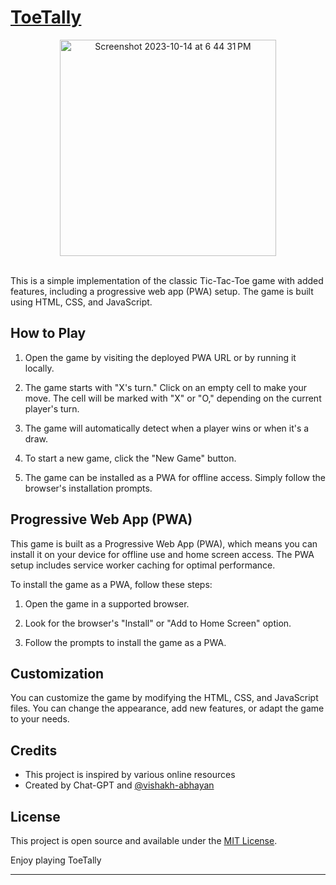 # [ToeTally]() 

<div align='center'>

<img width="346" alt="Screenshot 2023-10-14 at 6 44 31 PM" src="https://github.com/vishakh-abhayan/Wwar/assets/94307781/db56edbe-7976-49ca-9940-b95c31d72b62">

</div>

<br/>

This is a simple implementation of the classic Tic-Tac-Toe game with added features, including a progressive web app (PWA) setup. The game is built using HTML, CSS, and JavaScript.

## How to Play

1. Open the game by visiting the deployed PWA URL or by running it locally.

2. The game starts with "X's turn." Click on an empty cell to make your move. The cell will be marked with "X" or "O," depending on the current player's turn.

3. The game will automatically detect when a player wins or when it's a draw.

4. To start a new game, click the "New Game" button.

5. The game can be installed as a PWA for offline access. Simply follow the browser's installation prompts.

## Progressive Web App (PWA)

This game is built as a Progressive Web App (PWA), which means you can install it on your device for offline use and home screen access. The PWA setup includes service worker caching for optimal performance.

To install the game as a PWA, follow these steps:

1. Open the game in a supported browser.

2. Look for the browser's "Install" or "Add to Home Screen" option.

3. Follow the prompts to install the game as a PWA.

## Customization

You can customize the game by modifying the HTML, CSS, and JavaScript files. You can change the appearance, add new features, or adapt the game to your needs.

## Credits

- This project is inspired by various online resources
- Created by Chat-GPT and [@vishakh-abhayan](https://github.com/vishakh-abhayan)

## License

This project is open source and available under the [MIT License](LICENSE.md).

Enjoy playing ToeTally

---
